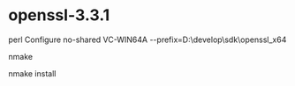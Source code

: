 # openssl-3.3.1

perl Configure no-shared VC-WIN64A --prefix=D:\develop\sdk\openssl_x64

nmake

nmake install
